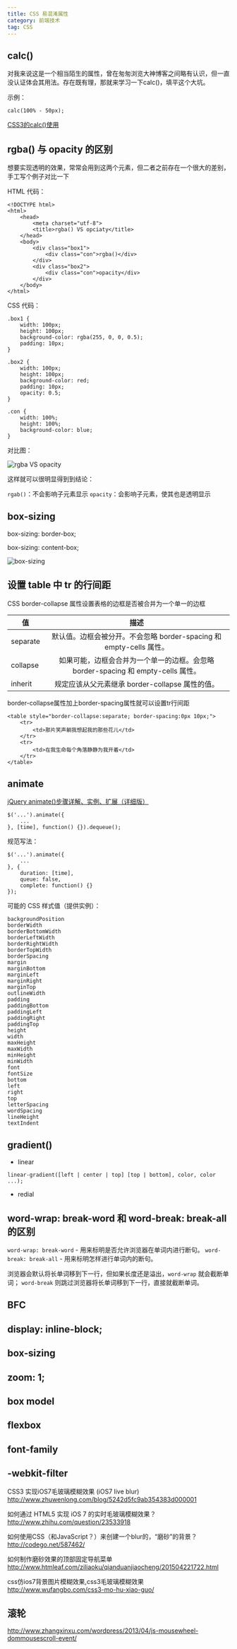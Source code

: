 ```yaml
---
title: CSS 易混淆属性
category: 前端技术
tag: CSS
---
```


## calc()

对我来说这是一个相当陌生的属性，曾在匆匆浏览大神博客之间略有认识，但一直没认证体会其用法。存在既有理，那就来学习一下calc()，填平这个大坑。

示例：

`calc(100% - 50px);`

[CSS3的calc()使用](http://www.w3cplus.com/css3/how-to-use-css3-calc-function.html)

## rgba() 与 opacity 的区别

想要实现透明的效果，常常会用到这两个元素，但二者之前存在一个很大的差别，手工写个例子对比一下

HTML 代码：

```
<!DOCTYPE html>
<html>
    <head>
        <meta charset="utf-8">
        <title>rgba() VS opciaty</title>
    </head>
    <body>
        <div class="box1">
            <div class="con">rgba()</div>
        </div>
        <div class="box2">
            <div class="con">opacity</div>
        </div>
    </body>
</html>
```

CSS 代码：

```
.box1 {
    width: 100px;
    height: 100px;
    background-color: rgba(255, 0, 0, 0.5);
    padding: 10px;
}

.box2 {
    width: 100px;
    height: 100px;
    background-color: red;
    padding: 10px;
    opacity: 0.5;
}

.con {
    width: 100%;
    height: 100%;
    background-color: blue;
}
```

对比图：

![rgba VS opacity](http://imgchr.com/images/rgbaVSopacity.png)

这样就可以很明显得到到结论：

`rgab()`：不会影响子元素显示
`opacity`：会影响子元素，使其也是透明显示

## box-sizing

box-sizing: border-box;

box-sizing: content-box;

![box-sizing](http://imgchr.com/images/box-sizing.png)

## 设置 table 中 tr 的行间距

CSS border-collapse 属性设置表格的边框是否被合并为一个单一的边框

|     值   |      描述      |
|----------|:-------------:|
| separate | 默认值。边框会被分开。不会忽略 border-spacing 和 empty-cells 属性。 |
| collapse | 如果可能，边框会合并为一个单一的边框。会忽略 border-spacing 和 empty-cells 属性。 |
| inherit  | 规定应该从父元素继承 border-collapse 属性的值。 |

border-collapse属性加上border-spacing属性就可以设置tr行间距

```
<table style="border-collapse:separate; border-spacing:0px 10px;">
	<tr>
		<td>那片笑声躺我想起我的那些花儿</td>
	</tr>
	<tr>
		<td>在我生命每个角落静静为我开着</td>
	</tr>
</table>
```

## animate

[jQuery animate()步骤详解、实例、扩展（详细版）](http://www.educity.cn/wenda/148720.html)

```
$('...').animate({
    ...
}, [time], function() {}).dequeue();
```

规范写法：

```
$('...').animate({
    ...
}, {
    duration: [time], 
    queue: false,
    complete: function() {}
});
```

可能的 CSS 样式值（提供实例）：

```
backgroundPosition
borderWidth
borderBottomWidth
borderLeftWidth
borderRightWidth
borderTopWidth
borderSpacing
margin
marginBottom
marginLeft
marginRight
marginTop
outlineWidth
padding
paddingBottom
paddingLeft
paddingRight
paddingTop
height
width
maxHeight
maxWidth
minHeight
minWidth
font
fontSize
bottom
left
right
top
letterSpacing
wordSpacing
lineHeight
textIndent
```

## gradient()

+ linear

`linear-gradient([left | center | top] [top | bottom], color, color ...);`

+ redial

## word-wrap: break-word 和 word-break: break-all 的区别

`word-wrap: break-word` - 用来标明是否允许浏览器在单词内进行断句。
`word-break: break-all` - 用来标明怎样进行单词内的断句。

浏览器会默认将长单词移到下一行，但如果长度还是溢出，`word-wrap` 就会截断单词；
`word-break` 则跳过浏览器将长单词移到下一行，直接就截断单词。

## BFC

## display: inline-block;

## box-sizing

## zoom: 1;

## box model

## flexbox

## font-family

## -webkit-filter

CSS3 实现iOS7毛玻璃模糊效果 (iOS7 live blur)
http://www.zhuwenlong.com/blog/5242d5fc9ab354383d000001

如何通过 HTML5 实现 iOS 7 的实时毛玻璃模糊效果？
http://www.zhihu.com/question/23533918

如何使用CSS（和JavaScript？）来创建一个blur的，“磨砂”的背景？
http://codego.net/587462/

如何制作磨砂效果的顶部固定导航菜单
http://www.htmleaf.com/ziliaoku/qianduanjiaocheng/201504221722.html

css仿ios7背景图片模糊效果,css3毛玻璃模糊效果
http://www.wufangbo.com/css3-mo-hu-xiao-guo/

## 滚轮

http://www.zhangxinxu.com/wordpress/2013/04/js-mousewheel-dommousescroll-event/